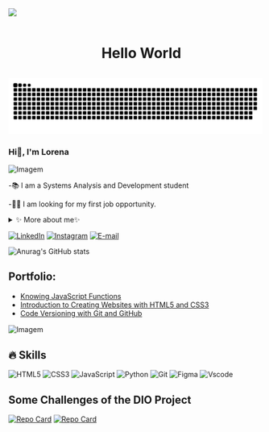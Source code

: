 

<!--divisor-->
<img src="https://user-images.githubusercontent.com/73097560/115834477-dbab4500-a447-11eb-908a-139a6edaec5c.gif">

<!--título-->
<div id="user-content-toc">
  <ul align="center">
    <summary><h1 style="display: inline-block">Hello World</h1></summary>
</div>

<!--- snake --->
<div align="center">
  <a href="https://1999azzar.github.io/1999AZZAR/">
    <img src="https://github.com/1999AZZAR/1999AZZAR/blob/readme/resources/img/grid-snake.svg" alt="snake">
  </a>
</div

<br>

### Hi👋, I'm Lorena 
<p align="left">
<img width= 150px src="https://github.com/loohxy/loohxy/assets/157033794/cc7e4a85-d2ab-4aaa-b9c0-d8379064321d" alt="Imagem">

<p>
-📚 I am a Systems Analysis and Development student          


-👩‍💻 I am looking for my first job opportunity.


<!-- Dropdown -->
<details>
  <summary>✨ More about me✨</summary>

  I'm 21 years old and I live in Brazil. I joined this world of IT recently and I'm amazed and excited by everything I've seen and learned so far! This makes me more eager to evolve my learning and specialize in the area more and more!

  - 🎨I like playing games, watching anime, series and practically everything that involves art and creativity!
I am also interested in learning new languages ​​and enriching my inner culture.
</details>

[![LinkedIn](https://img.shields.io/badge/LinkedIn-0077B5?style=for-the-badge&logo=linkedin&logoColor=white)](https://www.linkedin.com/in/lorena-carvalho-1a8aa2262/) 
[![Instagram](https://img.shields.io/badge/Instagram-E4405F?style=for-the-badge&logo=instagram&logoColor=white)](https://www.instagram.com/loohxy/)
[![E-mail](https://img.shields.io/badge/Gmail-D14836?style=for-the-badge&logo=gmail&logoColor=white)](mailto:lorenafernandescarvalho536@gmail.com)


<!-- GithubStats -->
![Anurag's GitHub stats](https://github-readme-stats.vercel.app/api?username=Loohxy&theme=cobalt&show_icons=true)


<!-- Portfolio -->
## Portfolio:
- [Knowing JavaScript Functions](https://www.dio.me/certificate/6UMFH2ES)
- [Introduction to Creating Websites with HTML5 and CSS3](https://www.dio.me/certificate/DA22B7A5)
- [Code Versioning with Git and GitHub](https://www.dio.me/certificate/C2B96E6A)




<!-- GIF -->

<p align="left">
   <img align="center" width= 750px src="https://github.com/loohxy/loohxy/assets/157033794/64371404-fa95-4003-827a-cacd7cb8b18d" alt="Imagem">
  </p>



## 🔥 Skills
<!-- Skills: Programming Languages -->
  ![HTML5](https://img.shields.io/badge/HTML5-E34F26?style=for-the-badge&logo=html5&logoColor=white)
![CSS3](https://img.shields.io/badge/CSS3-1572B6?style=for-the-badge&logo=css3&logoColor=white)
![JavaScript](https://img.shields.io/badge/JavaScript-F7DF1E?style=for-the-badge&logo=javascript&logoColor=black)
![Python](https://img.shields.io/badge/python-3670A0?style=for-the-badge&logo=python&logoColor=ffdd54)
![Git](https://img.shields.io/badge/GIT-E44C30?style=for-the-badge&logo=git&logoColor=white)
![Figma](https://img.shields.io/badge/Figma-696969?style=for-the-badge&logo=figma&logoColor=figma)
![Vscode](https://img.shields.io/badge/Vscode-007ACC?style=for-the-badge&logo=visual-studio-code&logoColor=white)

## Some Challenges of the DIO Project
[![Repo Card](https://github-readme-stats.vercel.app/api/pin/?username=Loohxy&repo=dio-lab-open-source&bg_color=122936&border_color=FFF&show_icons=true&icon_color=0567ec&title_color=DA70D6&text_color=00FA9A)](https://github.com/Loohxy/)
[![Repo Card](https://github-readme-stats.vercel.app/api/pin/?username=Loohxy&repo=Curriculo&bg_color=122936&border_color=FFF&show_icons=true&icon_color=0567ec&title_color=DA70D6&text_color=00FA9A&)](https://github.com/Loohxy/Curriculo)







